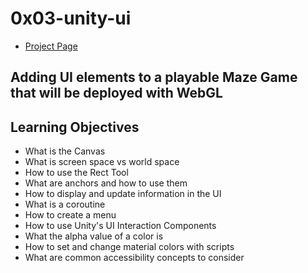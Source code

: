 # 0x03-unity-ui
- [Project Page](https://intranet.hbtn.io/projects/422)

## Adding UI elements to a playable Maze Game that will be deployed with WebGL

## Learning Objectives
- What is the Canvas
- What is screen space vs world space
- How to use the Rect Tool
- What are anchors and how to use them
- How to display and update information in the UI
- What is a coroutine
- How to create a menu
- How to use Unity's UI Interaction Components
- What the alpha value of a color is
- How to set and change material colors with scripts
- What are common accessibility concepts to consider
